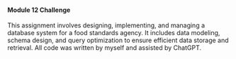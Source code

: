 #### Module 12 Challenge

This assignment involves designing, implementing, and managing a database system for a food standards agency. It includes data modeling, schema design, and query optimization to ensure efficient data storage and retrieval. All code was written by myself and assisted by ChatGPT.

